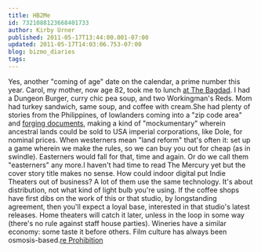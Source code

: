 ```yaml
---
title: HB2Me
id: 7321088123668401733
author: Kirby Urner
published: 2011-05-17T13:44:00.001-07:00
updated: 2011-05-17T14:03:06.753-07:00
blog: bizmo_diaries
tags: 
---
```


Yes, another "coming of age" date on the calendar, a prime number this year.  Carol, my mother, now age 82, took me to lunch [at The Bagdad](http://mybizmo.blogspot.com/2006/04/night-shot.html).  I had a Dungeon Burger, curry chic pea soup, and two Workingman's Reds.  Mom had turkey sandwich, same soup, and coffee with cream.She had plenty of stories from the Philippines, of lowlanders coming into a "zip code area" and [forging documents](http://worldgame.blogspot.com/2011/05/yakking-on-facebook.html), making a kind of "mockumentary" wherein ancestral lands could be sold to USA imperial corporations, like Dole, for nominal prices.  When westerners mean "land reform" that's often it:  set up a game wherein we make the rules, so we can buy you out for cheap (as in swindle).  Easterners would fall for that, time and again.  Or do we call them "easterners" any more.I haven't had time to read The Mercury yet but the cover story title makes no sense.  How could indoor digital put Indie Theaters out of business? A lot of them use the same technology.  It's about distribution, not what kind of light bulb you're using.  If the coffee shops have first dibs on the work of this or that studio, by longstanding agreement, then you'll expect a loyal base, interested in that studio's latest releases.  Home theaters will catch it later, unless in the loop in some way (there's no rule against staff house parties).  Wineries have a similar economy:  some taste it before others.  Film culture has always been osmosis-based.[](https://blogger.googleusercontent.com/img/b/R29vZ2xl/AVvXsEgFyujmhRMVVPpqWHj_rjeYbLDbzPysDdBhNw_9I0JSI0lRrJ0Jl6phq6bgRW66woyRtv0eZMnFP3MLU2NUlamIULVUAWkBJvtOpMQgfiKAE_nJRKe3uqd-_WXmeAUFhnKe_YX1/s1600/ronpaul.png)[re Prohibition](http://controlroom.blogspot.com/2009/08/drug-wars.html)